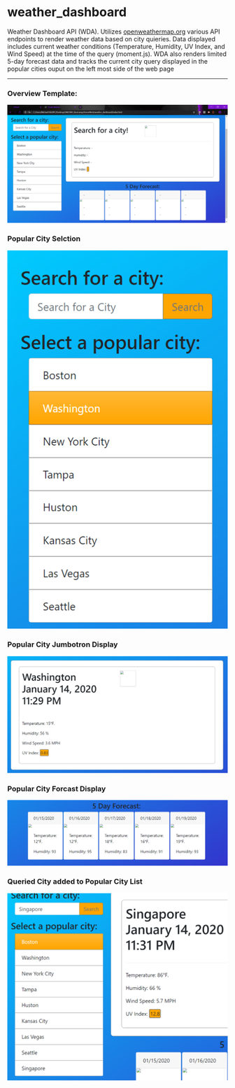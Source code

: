 # weather_dashboard
Weather Dashboard API (WDA). Utilizes [openweathermap.org](https://openweathermap.org/api "Open Weather Map") various API endpoints to render weather data based on city quieries. Data displayed includes current weather conditions (Temperature, Humidity, UV Index, and Wind Speed) at the time of the query (moment.js).
WDA also renders limited 5-day forecast data and tracks the current city query displayed in the popular cities ouput on the left most side of the web page
______
### Overview Template:
![alt text](https://github.com/MichaelRempe/weather_dashboard/blob/master/assets/images/overview.PNG)
### Popular City Selction
![alt text](https://github.com/MichaelRempe/weather_dashboard/blob/master/assets/images/popCity.PNG)
### Popular City Jumbotron Display
![alt text](https://github.com/MichaelRempe/weather_dashboard/blob/master/assets/images/Jumbo.PNG)
### Popular City Forcast Display
![alt text](https://github.com/MichaelRempe/weather_dashboard/blob/master/assets/images/Forecast.PNG)
### Queried City added to Popular City List
![alt text](https://github.com/MichaelRempe/weather_dashboard/blob/master/assets/images/popCity2.PNG)

